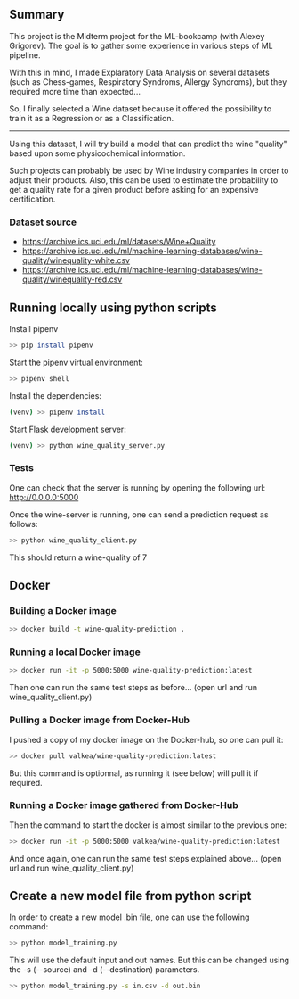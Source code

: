 ## Summary

This project is the Midterm project for the ML-bookcamp (with Alexey Grigorev).
The goal is to gather some experience in various steps of ML pipeline.

With this in mind, I made Explaratory Data Analysis on several datasets (such as Chess-games, Respiratory Syndroms, Allergy Syndroms), but they required more time than expected... 

So, I finally selected a Wine dataset because it offered the possibility to train it as a Regression or as a Classification.

---

Using this dataset, I will try build a model that can predict the wine "quality" based upon some physicochemical information.

Such projects can probably be used by Wine industry companies in order to adjust their products.
Also, this can be used to estimate the probability to get a quality rate for a given product before asking for an expensive certification.

### Dataset source

- https://archive.ics.uci.edu/ml/datasets/Wine+Quality
- https://archive.ics.uci.edu/ml/machine-learning-databases/wine-quality/winequality-white.csv
- https://archive.ics.uci.edu/ml/machine-learning-databases/wine-quality/winequality-red.csv





## Running locally using python scripts

Install pipenv
```bash
>> pip install pipenv
```

Start the pipenv virtual environment:
```bash
>> pipenv shell
```

Install the dependencies:
```bash
(venv) >> pipenv install
```

Start Flask development server:
```bash
(venv) >> python wine_quality_server.py
```


### Tests
One can check that the server is running by opening the following url:
http://0.0.0.0:5000

Once the wine-server is running, one can send a prediction request as follows:
```bash
>> python wine_quality_client.py
```
This should return a wine-quality of 7

## Docker

### Building a Docker image

```bash
>> docker build -t wine-quality-prediction .
```

### Running a local Docker image

```bash
>> docker run -it -p 5000:5000 wine-quality-prediction:latest
```

Then one can run the same test steps as before... (open url and run wine_quality_client.py)

### Pulling a Docker image from Docker-Hub

I pushed a copy of my docker image on the Docker-hub, so one can pull it:

```bash
>> docker pull valkea/wine-quality-prediction:latest
```

But this command is optionnal, as running it (see below) will pull it if required.

### Running a Docker image gathered from Docker-Hub

Then the command to start the docker is almost similar to the previous one:

```bash
>> docker run -it -p 5000:5000 valkea/wine-quality-prediction:latest
```

And once again, one can run the same test steps explained above... (open url and run wine_quality_client.py)


## Create a new model file from python script

In order to create a new model .bin file, one can use the following command:

```bash
>> python model_training.py
```
This will use the default input and out names. But this can be changed using the -s (--source) and -d (--destination) parameters.

```bash
>> python model_training.py -s in.csv -d out.bin
```
